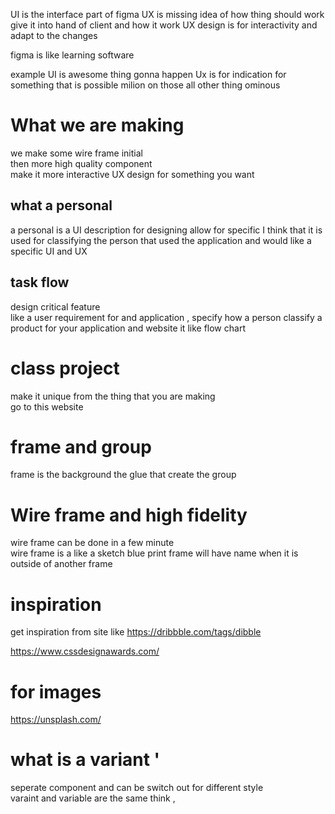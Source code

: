 
UI is the interface  part of figma 
UX is missing  idea of how thing should work  
give  it into hand of client and how it work 
UX design  is for interactivity and adapt to the changes 

figma is like learning software 

example UI is awesome thing gonna happen 
Ux is for indication for something that is possible  milion on those all other thing ominous  
# What we are making  
we make some wire frame initial  
then   more high quality component  
 make it more interactive   UX design   for  something you  want 

## what a personal  

a personal is  a UI  description for designing 
allow for specific  I think that it is used for classifying the person  that used the  application  and  would like a specific UI and UX 
##  task flow 
design  critical feature  
like a user requirement  for and application  ,  specify how  a person classify a product for your application and website
 it like flow chart  


# class project  
make it unique from the thing that you are making  
go to this website  



# frame and    group 
frame  is the background the glue that create the group  
# Wire  frame   and high fidelity  
wire frame can be done in a few minute  
wire frame is a like a sketch  blue print 
frame will have name when it is outside of  another frame 



# inspiration  
get inspiration from site like https://dribbble.com/tags/dibble

https://www.cssdesignawards.com/



# for images 
https://unsplash.com/


# what is a variant '
seperate component and can be switch out for  different  style   
varaint and variable are the same think ,
